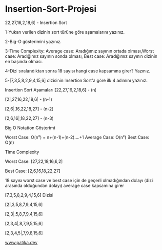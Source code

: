 # Insertion-Sort-Projesi
22,27,16,2,18,6] - Insertion Sort

1-Yukarı verilen dizinin sort türüne göre aşamalarını yazınız.

2-Big-O gösterimini yazınız.

3-Time Complexity: Average case: Aradığımız sayının ortada olması,Worst case: Aradığımız sayının sonda olması, Best case: Aradığımız sayının dizinin en başında olması.

4-Dizi sıralandıktan sonra 18 sayısı hangi case kapsamına girer? Yazınız.

5-[7,3,5,8,2,9,4,15,6] dizisinin Insertion Sort'a göre ilk 4 adımını yazınız.

Insertion Sort Aşamaları
[22,27,16,2,18,6] - (n)

[2|,27,16,22,18,6] - (n-1)

[2,6|,16,22,18,27] - (n-2)

[2,6,16|,18,22,27] - (n-3)

Big O Notation Gösterimi

Worst Case: O(n²) = n+(n-1)+(n-2)....+1
Average Case: O(n²)
Best Case: O(n)

Time Complexity

Worst Case: [27,22,18,16,6,2]

Best Case: [2,6,16,18,22,27]

18 sayısı worst case ve best case için de geçerli olmadığından dolayı (dizi arasında olduğundan dolayı) average case kapsamına girer

[7,3,5,8,2,9,4,15,6] Dizisi

[2|,3,5,8,7,9,4,15,6]

[2,3|,5,8,7,9,4,15,6]

[2,3,4|,8,7,9,5,15,6]

[2,3,4,5|,7,9,8,15,6]

www.patika.dev
